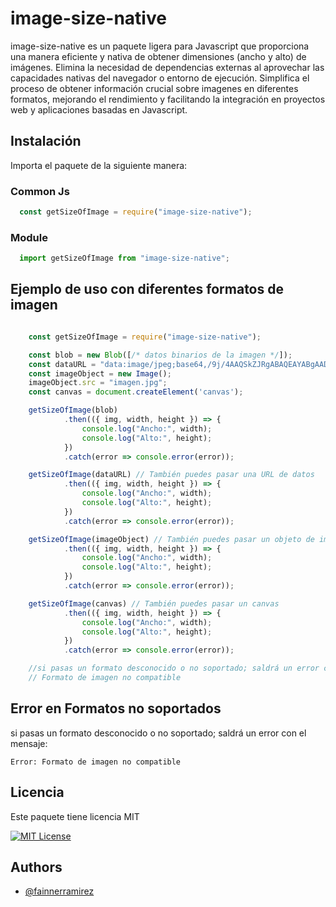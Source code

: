 
# image-size-native

image-size-native es un paquete ligera para Javascript que proporciona una manera eficiente y nativa de obtener dimensiones (ancho y alto) de imágenes. Elimina la necesidad de dependencias externas al aprovechar las capacidades nativas del navegador o entorno de ejecución. Simplifica el proceso de obtener información crucial sobre imagenes en diferentes formatos, mejorando el rendimiento y facilitando la integración en proyectos web y aplicaciones basadas en Javascript.

## Instalación

Importa el paquete de la siguiente manera:

### Common Js

```javascript
  const getSizeOfImage = require("image-size-native");
```

### Module

```javascript
  import getSizeOfImage from "image-size-native";
```
    
## Ejemplo de uso con diferentes formatos de imagen

```javascript

    const getSizeOfImage = require("image-size-native");

    const blob = new Blob([/* datos binarios de la imagen */]);
    const dataURL = "data:image/jpeg;base64,/9j/4AAQSkZJRgABAQEAYABgAAD/...";
    const imageObject = new Image();
    imageObject.src = "imagen.jpg";
    const canvas = document.createElement('canvas');

    getSizeOfImage(blob)
            .then(({ img, width, height }) => {
                console.log("Ancho:", width);
                console.log("Alto:", height);
            })
            .catch(error => console.error(error));

    getSizeOfImage(dataURL) // También puedes pasar una URL de datos
            .then(({ img, width, height }) => {
                console.log("Ancho:", width);
                console.log("Alto:", height);
            })
            .catch(error => console.error(error));

    getSizeOfImage(imageObject) // También puedes pasar un objeto de imagen
            .then(({ img, width, height }) => {
                console.log("Ancho:", width);
                console.log("Alto:", height);
            })
            .catch(error => console.error(error));

    getSizeOfImage(canvas) // También puedes pasar un canvas
            .then(({ img, width, height }) => {
                console.log("Ancho:", width);
                console.log("Alto:", height);
            })
            .catch(error => console.error(error));

    //si pasas un formato desconocido o no soportado; saldrá un error con el mensaje:
    // Formato de imagen no compatible
```

## Error en Formatos no soportados

si pasas un formato desconocido o no soportado; saldrá un error con el mensaje:

`Error: Formato de imagen no compatible`

## Licencia

Este paquete tiene licencia MIT

[![MIT License](https://img.shields.io/badge/License-MIT-green.svg)](https://choosealicense.com/licenses/mit/)


## Authors

- [@fainnerramirez](https://github.com/fainnerramirez)


